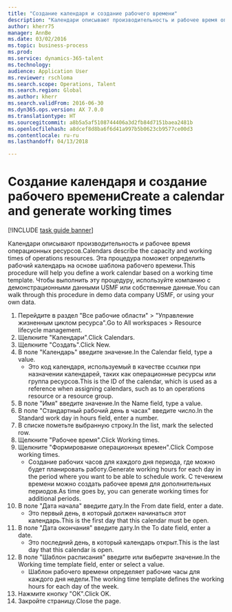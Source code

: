 ```yaml
--- 
title: "Создание календаря и создание рабочего времени"
description: "Календари описывают производительность и рабочее время операционных ресурсов."
author: kherr75
manager: AnnBe
ms.date: 03/02/2016
ms.topic: business-process
ms.prod: 
ms.service: dynamics-365-talent
ms.technology: 
audience: Application User
ms.reviewer: rschloma
ms.search.scope: Operations, Talent
ms.search.region: Global
ms.author: kherr
ms.search.validFrom: 2016-06-30
ms.dyn365.ops.version: AX 7.0.0
ms.translationtype: HT
ms.sourcegitcommit: a8b5a5af5108744406a3d2fb84d7151baea2481b
ms.openlocfilehash: a8dcef8d8ba6f6d41a997b5b0623cb9577ce00d3
ms.contentlocale: ru-ru
ms.lasthandoff: 04/13/2018

---
```

# <a name="create-a-calendar-and-generate-working-times"></a><span data-ttu-id="4d10f-103">Создание календаря и создание рабочего времени</span><span class="sxs-lookup"><span data-stu-id="4d10f-103">Create a calendar and generate working times</span></span>

[!INCLUDE [task guide banner](../../includes/task-guide-banner.md)]

<span data-ttu-id="4d10f-104">Календари описывают производительность и рабочее время операционных ресурсов.</span><span class="sxs-lookup"><span data-stu-id="4d10f-104">Calendars describe the capacity and working times of operations resources.</span></span> <span data-ttu-id="4d10f-105">Эта процедура поможет определить рабочий календарь на основе шаблона рабочего времени.</span><span class="sxs-lookup"><span data-stu-id="4d10f-105">This procedure will help you define a work calendar based on a working time template.</span></span> <span data-ttu-id="4d10f-106">Чтобы выполнить эту процедуру, используйте компанию с демонстрационными данными USMF или собственные данные.</span><span class="sxs-lookup"><span data-stu-id="4d10f-106">You can walk through this procedure in demo data company USMF, or using your own data.</span></span>

1. <span data-ttu-id="4d10f-107">Перейдите в раздел "Все рабочие области" > "Управление жизненным циклом ресурса".</span><span class="sxs-lookup"><span data-stu-id="4d10f-107">Go to All workspaces > Resource lifecycle management.</span></span>
2. <span data-ttu-id="4d10f-108">Щелкните "Календари".</span><span class="sxs-lookup"><span data-stu-id="4d10f-108">Click Calendars.</span></span>
3. <span data-ttu-id="4d10f-109">Щелкните "Создать".</span><span class="sxs-lookup"><span data-stu-id="4d10f-109">Click New.</span></span>
4. <span data-ttu-id="4d10f-110">В поле "Календарь" введите значение.</span><span class="sxs-lookup"><span data-stu-id="4d10f-110">In the Calendar field, type a value.</span></span>
    * <span data-ttu-id="4d10f-111">Это код календаря, используемый в качестве ссылки при назначении календарей, таких как операционные ресурсы или группа ресурсов.</span><span class="sxs-lookup"><span data-stu-id="4d10f-111">This is the ID of the calendar, which is used as a reference when assigning calendars, such as to an operations resource or a resource group.</span></span>  
5. <span data-ttu-id="4d10f-112">В поле "Имя" введите значение.</span><span class="sxs-lookup"><span data-stu-id="4d10f-112">In the Name field, type a value.</span></span>
6. <span data-ttu-id="4d10f-113">В поле "Стандартный рабочий день в часах" введите число.</span><span class="sxs-lookup"><span data-stu-id="4d10f-113">In the Standard work day in hours field, enter a number.</span></span>
7. <span data-ttu-id="4d10f-114">В списке пометьте выбранную строку.</span><span class="sxs-lookup"><span data-stu-id="4d10f-114">In the list, mark the selected row.</span></span>
8. <span data-ttu-id="4d10f-115">Щелкните "Рабочее время".</span><span class="sxs-lookup"><span data-stu-id="4d10f-115">Click Working times.</span></span>
9. <span data-ttu-id="4d10f-116">Щелкните "Формирование операционных времен".</span><span class="sxs-lookup"><span data-stu-id="4d10f-116">Click Compose working times.</span></span>
    * <span data-ttu-id="4d10f-117">Создание рабочих часов для каждого дня периода, где можно будет планировать работу.</span><span class="sxs-lookup"><span data-stu-id="4d10f-117">Generate working hours for each day in the period where you want to be able to schedule work.</span></span> <span data-ttu-id="4d10f-118">С течением времени можно создать рабочее время для дополнительных периодов.</span><span class="sxs-lookup"><span data-stu-id="4d10f-118">As time goes by, you can generate working times for additional periods.</span></span>  
10. <span data-ttu-id="4d10f-119">В поле "Дата начала" введите дату.</span><span class="sxs-lookup"><span data-stu-id="4d10f-119">In the From date field, enter a date.</span></span>
    * <span data-ttu-id="4d10f-120">Это первый день, в который должен начинаться этот календарь.</span><span class="sxs-lookup"><span data-stu-id="4d10f-120">This is the first day that this calendar must be open.</span></span>  
11. <span data-ttu-id="4d10f-121">В поле "Дата окончания" введите дату.</span><span class="sxs-lookup"><span data-stu-id="4d10f-121">In the To date field, enter a date.</span></span>
    * <span data-ttu-id="4d10f-122">Это последний день, в который календарь открыт.</span><span class="sxs-lookup"><span data-stu-id="4d10f-122">This is the last day that this calendar is open.</span></span>  
12. <span data-ttu-id="4d10f-123">В поле "Шаблон расписания" введите или выберите значение.</span><span class="sxs-lookup"><span data-stu-id="4d10f-123">In the Working time template field, enter or select a value.</span></span>
    * <span data-ttu-id="4d10f-124">Шаблон рабочего времени определяет рабочие часы для каждого дня недели.</span><span class="sxs-lookup"><span data-stu-id="4d10f-124">The working time template defines the working hours for each day of the week.</span></span>  
13. <span data-ttu-id="4d10f-125">Нажмите кнопку "OК".</span><span class="sxs-lookup"><span data-stu-id="4d10f-125">Click OK.</span></span>
14. <span data-ttu-id="4d10f-126">Закройте страницу.</span><span class="sxs-lookup"><span data-stu-id="4d10f-126">Close the page.</span></span>


